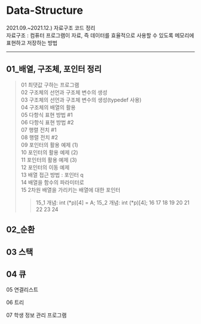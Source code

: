 # Data-Structure
2021.09.~2021.12.) 자료구조 코드 정리  
자료구조 : 컴퓨터 프로그램이 자료, 즉 데이터를 효율적으로 사용할 수 있도록 메모리에 표현하고 저장하는 방법

***

## 01_배열, 구조체, 포인터 정리
> 01 최댓값 구하는 프로그램  
> 02 구조체의 선언과 구조체 변수의 생성  
> 03 구조체의 선언과 구조체 변수의 생성(typedef 사용)  
> 04 구조체의 배열의 활용  
> 05 다항식 표현 방법 #1  
> 06 다항식 표현 방법 #2  
> 07 행렬 전치 #1  
> 08 행렬 전치 #2  
> 09 포인터의 활용 예제 (1)  
> 10 포인터의 활용 예제 (2)  
> 11 포인터의 활용 예제 (3)  
> 12 포인터의 이동 예제  
> 13 배열 접근 방법 : 포인터 q  
> 14 배열을 함수의 파라미터로  
> 15 2차원 배열을 가리키는 배열에 대한 포인터  
> > 15_1 개념: int (*p)[4] = A;
> > 15_2 개념: int (*p)[4];
> 16 
> 17 
> 18 
> 19 
> 20 
> 21 
> 22 
> 23 
> 24 


## 02_순환


03 스택
-


04 큐
--------------


05 연결리스트

06 트리

07 학생 정보 관리 프로그램



